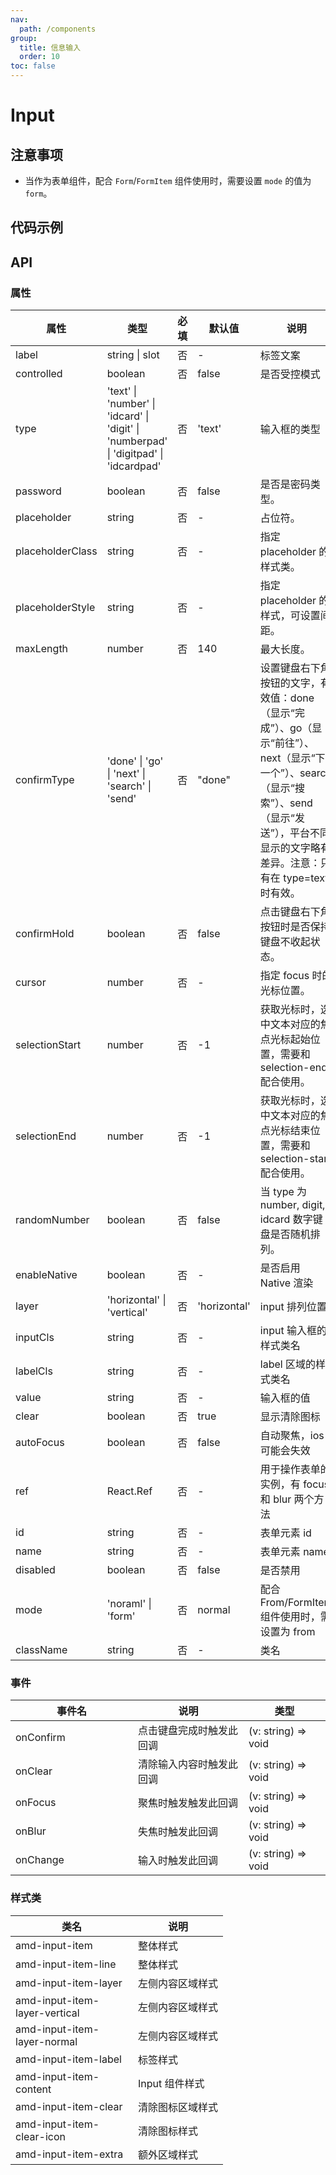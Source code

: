 ```yaml
---
nav:
  path: /components
group:
  title: 信息输入
  order: 10
toc: false
---
```


# Input

## 注意事项
- 当作为表单组件，配合 `Form`/`FormItem` 组件使用时，需要设置 `mode` 的值为 `form`。

## 代码示例

<code src='../../demo/pages/InputItem'></code>

## API

### 属性
| 属性 | 类型 | 必填 | 默认值 | 说明 |
| -----|-----|-----|-----|----- |
| label | string &verbar; slot | 否 | - | 标签文案 |
| controlled | boolean | 否 | false | 是否受控模式 |
| type | 'text' &verbar; 'number' &verbar; 'idcard' &verbar; 'digit' &verbar; 'numberpad' &verbar; 'digitpad' &verbar; 'idcardpad' | 否 | 'text' | 输入框的类型 |
| password | boolean | 否 | false | 是否是密码类型。 |
| placeholder | string | 否 | - | 占位符。 |
| placeholderClass | string | 否 | - | 指定 placeholder 的样式类。 |
| placeholderStyle | string | 否 | - | 指定 placeholder 的样式，可设置间距。 |
| maxLength | number | 否 | 140 | 最大长度。 |
| confirmType | 'done' &verbar; 'go' &verbar; 'next' &verbar; 'search' &verbar; 'send' | 否 | "done" | 设置键盘右下角按钮的文字，有效值：done（显示“完成”）、go（显示“前往”）、next（显示“下一个”）、search（显示“搜索”）、send（显示“发送”），平台不同显示的文字略有差异。注意：只有在 type=text 时有效。 |
| confirmHold | boolean | 否 | false | 点击键盘右下角按钮时是否保持键盘不收起状态。 |
| cursor | number | 否 | - | 指定 focus 时的光标位置。 |
| selectionStart | number | 否 | -1 | 获取光标时，选中文本对应的焦点光标起始位置，需要和 selection-end 配合使用。 |
| selectionEnd | number | 否 | -1 | 获取光标时，选中文本对应的焦点光标结束位置，需要和 selection-start 配合使用。 |
| randomNumber | boolean | 否 | false | 当 type 为 number, digit, idcard 数字键盘是否随机排列。 |
| enableNative | boolean | 否 | - | 是否启用 Native 渲染 |
| layer | 'horizontal' &verbar; 'vertical' | 否 | 'horizontal' | input 排列位置 |
| inputCls | string | 否 | - | input 输入框的样式类名 |
| labelCls | string | 否 | - | label 区域的样式类名 |
| value | string | 否 | - | 输入框的值 |
| clear | boolean | 否 | true | 显示清除图标 |
| autoFocus | boolean | 否 | false | 自动聚焦，ios 可能会失效 |
| ref | React.Ref | 否 | - | 用于操作表单的实例，有 focus 和 blur 两个方法 |
| id | string | 否 | - | 表单元素 id |
| name | string | 否 | - | 表单元素 name |
| disabled | boolean | 否 | false | 是否禁用 |
| mode | 'noraml' &verbar; 'form' | 否 | normal | 配合From/FormItem组件使用时，需设置为 from |
| className | string | 否 | - | 类名 |

### 事件
| 事件名 | 说明 | 类型 |
| -----|-----|-----|
| onConfirm | 	点击键盘完成时触发此回调 | (v: string) => void |
| onClear | 清除输入内容时触发此回调 | (v: string) => void |
| onFocus | 聚焦时触发触发此回调 | (v: string) => void |
| onBlur | 失焦时触发此回调 | (v: string) => void |
| onChange | 输入时触发此回调 | (v: string) => void |

### 样式类
| 类名 | 说明 | 
| -----|-----|
| amd-input-item | 	整体样式 |
| amd-input-item-line | 整体样式 |
| amd-input-item-layer | 左侧内容区域样式 |
| amd-input-item-layer-vertical | 左侧内容区域样式 |
| amd-input-item-layer-normal | 左侧内容区域样式 |
| amd-input-item-label | 标签样式 |
| amd-input-item-content | Input 组件样式 |
| amd-input-item-clear | 清除图标区域样式 |
| amd-input-item-clear-icon | 清除图标样式 |
| amd-input-item-extra | 额外区域样式 |

<style> 
table th:first-of-type { width: 180px; } 
.__dumi-default-layout-content article table:first-of-type th:nth-of-type(2)  {
    width: 140px
} 
.__dumi-default-layout-content article table:first-of-type th:nth-of-type(3)  {
    width: 30px
} 
.__dumi-default-layout-content article table:first-of-type th:nth-of-type(4)  {
    width: 50px
} 
.__dumi-default-layout-content article table:nth-of-type(3) th:first-of-type  {
    width: 300px
} 
</style> 